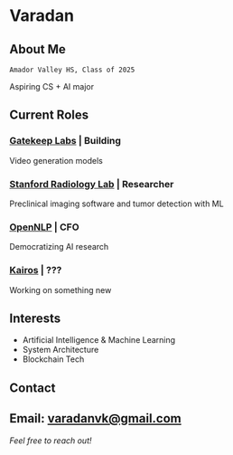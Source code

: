 # Varadan 

## About Me
`Amador Valley HS, Class of 2025`

Aspiring CS + AI major

## Current Roles

### [Gatekeep Labs](https://gatekeep.ai) | Building
Video generation models

### [Stanford Radiology Lab](https://med.stanford.edu/sci3) | Researcher
Preclinical imaging software and tumor detection with ML

### [OpenNLP](https://opennlplabs.org/) | CFO
Democratizing AI research

### [Kairos](https://kairoslabs.xyz/) | ???
Working on something new        

## Interests
- Artificial Intelligence & Machine Learning
- System Architecture
- Blockchain Tech

## Contact
**Email:** varadanvk@gmail.com
---

*Feel free to reach out!*
